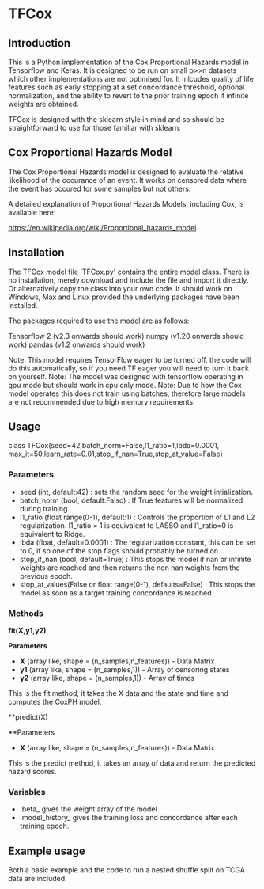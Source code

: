 # TFCox

## Introduction
This is a Python implementation of the Cox Proportional Hazards model in Tensorflow and Keras. It is designed to be run on small p>>n datasets which other implementations are not optimised for. It inlcudes quality of life features such as early stopping at a set concordance threshold, optional normalization, and the ability to revert to the prior training epoch if infinite weights are obtained. 

TFCox is designed with the sklearn style in mind and so should be straightforward to use for those familiar with sklearn.


## Cox Proportional Hazards Model

The Cox Proportional Hazards model is designed to evaluate the relative likelihood of the occurance of an event. It works on censored data where the event has occured for some samples but not others.

A detailed explanation of Proportional Hazards Models, including Cox, is available here:

https://en.wikipedia.org/wiki/Proportional_hazards_model

## Installation
The TFCox model file 'TFCox.py' contains the entire model class. There is no installation, merely download and include the file and import it directly. Or alternatively copy the class into your own code. It should work on Windows, Max and Linux provided the underlying packages have been installed.

The packages required to use the model are as follows:

Tensorflow 2 (v2.3 onwards should work)
numpy (v1.20 onwards should work)
pandas (v1.2 onwards should work)

Note: This model requires TensorFlow eager to be turned off, the code will do this automatically, so if you need TF eager you will need to turn it back on yourself.
Note: The model was designed with tensorflow operating in gpu mode but should work in cpu only mode.
Note: Due to how the Cox model operates this does not train using batches, therefore large models are not recommended due to high memory requirements.


## Usage

class TFCox(seed=42,batch_norm=False,l1_ratio=1,lbda=0.0001,
                 max_it=50,learn_rate=0.01,stop_if_nan=True,stop_at_value=False)


### Parameters

- seed (int, default:42) : sets the random seed for the weight intialization.
- batch_norm (bool, default:Falso) : If True features will be normalized during training.
- l1_ratio (float range(0-1), default:1) : Controls the proportion of L1 and L2 regularization. l1_ratio = 1 is equivalent to LASSO and l1_ratio=0 is equivalent to Ridge.
- lbda (float, default=0.0001) : The regularization constant, this can be set to 0, if so one of the stop flags should probably be turned on.
- stop_if_nan (bool, default=True) : This stops the model if nan or infinite weights are reached and then returns the non nan weights from the previous epoch.
- stop_at_values(False or float range(0-1), defaults=False) : This stops the model as soon as a target training concordance is reached.

### Methods

**fit(X,y1,y2)**

**Parameters**
- **X**  (array like, shape = (n_samples,n_features)) - Data Matrix
- **y1** (array like, shape = (n_samples,1)) - Array of censoring states
- **y2** (array like, shape = (n_samples,1)) - Array of times

This is the fit method, it takes the X data and the state and time and computes the CoxPH model.


**predict(X)

**Parameters
- **X**  (array like, shape = (n_samples,n_features)) - Data Matrix

This is the predict method, it takes an array of data and return the predicted hazard scores.

### Variables

- .beta_  gives the weight array of the model
- .model_history_  gives the training loss and concordance after each training epoch.


## Example usage

Both a basic example and the code to run a nested shuffle split on TCGA data are included.
